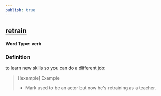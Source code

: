 ```yaml
---
publish: true
---
```

## [retrain](https://dictionary.cambridge.org/dictionary/english/retrain)

#### Word Type: verb
### Definition
to learn new skills so you can do a different job:

>[!example] Example
> - Mark used to be an actor but now he's retraining as a teacher.
